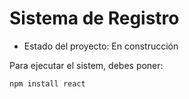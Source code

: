 <h1> Sistema de Registro</h1>

- Estado del proyecto: En construcción

Para ejecutar el sistem, debes poner:

```npm install react```
